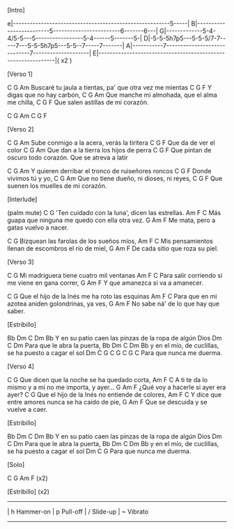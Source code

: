 [Intro]
 
e|--------------------------------------------------------5-----|
B|-------------------------5------------------------6-------6---|
G|-------------5-4-4/5-5---5-----------------5-4------5-------5-|
D|-5-5-5h7p5---5-5-5/7-7-----7---5-5-5h7p5---5-5--7-----7-------|
A|-----------7-----------------------------7--------------------|
E|--------------------------------------------------------------|( x2 )
 
 
[Verso 1]
 
C          G                  Am
Buscaré tu jaula a tientas, pa' que otra vez me mientas
C       G             F
Y digas que no hay carbón,
                C              G        Am
Que manche mi almohada, que el alma me chilla,
            C         G      F
Que salen astillas de mi corazón.
 
C G Am    C G F
 
[Verso 2]
 
C          G            Am
Sube conmigo a la acera, verás la tiritera
C       G             F
Que da de ver el color
                C         G        Am
Que dan a la tierra los hijos de perra
            C         G      F
Que pintan de oscuro todo corazón. Que se atreva a latir
 
C          G            Am
Y quieren derribar el tronco de ruiseñores roncos
C       G             F
Donde vivimos tú y yo,
             C             G        Am
Que no tiene dueño, ni dioses, ni reyes,
            C          G        F
Que suenen los muelles de mi corazón.
 
[Interlude]
 
(palm mute)
C                               G
     'Ten cuidado con la luna', dicen las estrellas.
Am                    F                      C
Más guapa que ninguna me quedo con ella otra vez.
         G                       Am     F
Me mata, pero a gatas vuelvo a nacer.
 
C                              G
Bizquean las farolas de los sueños míos,
Am                    F                        C
Mis pensamientos llenan de escombros el río de miel,
         G                 Am     F
De cada sitio que roza su piel.
 
[Verso 3]
 
C                              G
Mi madriguera tiene cuatro mil ventanas
Am                    F                        C
Para salir corriendo si me viene en gana correr,
         G                 Am     F
Y que amanezca si va a amanecer.
 
C                              G
Que el hijo de la Inés me ha roto las esquinas
Am                    F                        C
Para que en mi azotea aniden golondrinas, ya ves,
         G                 Am     F
No sabe ná' de lo que hay que saber.
 
[Estribillo]
 
Bb              Dm             C            Dm                 Bb
        Y en su patio caen las pinzas de la ropa de algún Dios
     Dm             C       Dm
Para que le abra la puerta,
Bb              Dm       C                  Dm                 Bb
        y en el mío, de cuclillas, se ha puesto a cagar el sol
     Dm             C      G C   G C   G C
Para que nunca me duerma.
 
[Verso 4]
 
C                            G
Que dicen que la noche se ha quedado corta,
Am                 F                       C
A ti te da lo mismo y a mí no me importa, y ayer...
             G                  Am    F
¿Qué voy a hacerle si ayer era ayer?
C                          G
Que el hijo de la Inés no entiende de colores,
Am                      F                   C
Y dice que entre amores nunca se ha caído de pie,
          G                     Am   F
Que se descuida y se vuelve a caer.
 
[Estribillo]
 
Bb              Dm             C            Dm                 Bb
        Y en su patio caen las pinzas de la ropa de algún Dios
     Dm             C       Dm
Para que le abra la puerta,
Bb              Dm       C                  Dm                 Bb
        y en el mío, de cuclillas, se ha puesto a cagar el sol
     Dm             C      G
Para que nunca me duerma.
 
 
[Solo]
 
C  G  Am  F (x2)
 
[Estribillo] (x2)
 
 
***********************************
 
| h   Hammer-on
| p   Pull-off
| /   Slide-up
| ~   Vibrato
 
***********************************